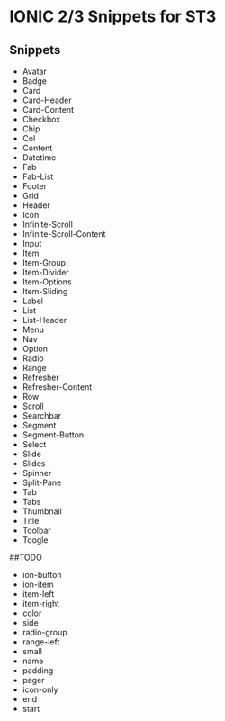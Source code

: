 # IONIC 2/3 Snippets for ST3 

## Snippets

* Avatar
* Badge
* Card
* Card-Header
* Card-Content
* Checkbox
* Chip
* Col
* Content
* Datetime
* Fab
* Fab-List
* Footer
* Grid
* Header
* Icon
* Infinite-Scroll
* Infinite-Scroll-Content
* Input
* Item
* Item-Group
* Item-Divider
* Item-Options
* Item-Sliding
* Label
* List
* List-Header
* Menu
* Nav
* Option
* Radio
* Range
* Refresher
* Refresher-Content
* Row
* Scroll
* Searchbar
* Segment
* Segment-Button
* Select
* Slide
* Slides
* Spinner
* Split-Pane
* Tab
* Tabs
* Thumbnail
* Title
* Toolbar
* Toogle




##TODO

* ion-button
* ion-item 
* item-left
* item-right
* color
* side
* radio-group
* range-left 
* small
* name
* padding
* pager
* icon-only
* end
* start
